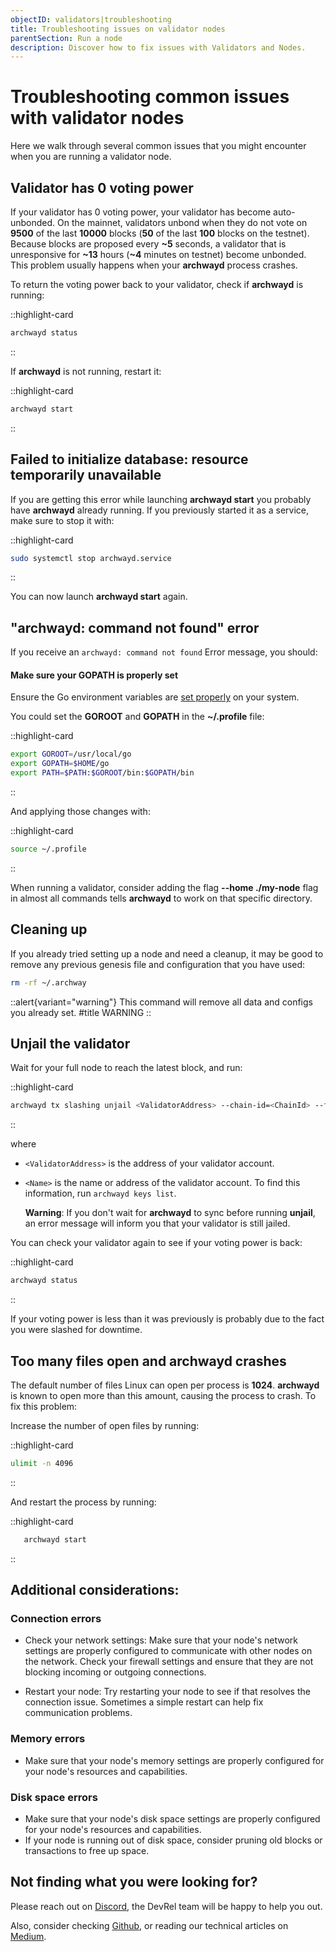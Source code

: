 ```yaml
---
objectID: validators|troubleshooting
title: Troubleshooting issues on validator nodes
parentSection: Run a node
description: Discover how to fix issues with Validators and Nodes.
---
```


# Troubleshooting common issues with validator nodes

Here we walk through several common issues that you might encounter when you are running a validator node.

## Validator has 0 voting power

If your validator has 0 voting power, your validator has become auto-unbonded. On the mainnet, validators unbond when they do not vote on **9500** of the last **10000** blocks (**50** of the last **100** blocks on the testnet). Because blocks are proposed every **~5** seconds, a validator that is unresponsive for **~13** hours (**~4** minutes on testnet) become unbonded. This problem usually happens when your **archwayd** process crashes.

To return the voting power back to your validator, check if **archwayd** is running:

::highlight-card

```bash
archwayd status
```

::

If **archwayd** is not running, restart it:

::highlight-card

```bash
archwayd start
```

::


## Failed to initialize database: resource temporarily unavailable

If you are getting this error while launching **archwayd start** you probably have **archwayd** already running. If you previously started it as a service, make sure to stop it with:

::highlight-card
```bash
sudo systemctl stop archwayd.service
```
::

You can now launch **archwayd start** again.

## "archwayd: command not found" error

If you receive an  `archwayd: command not found` Error message, you should:

#### Make sure your GOPATH is properly set

Ensure the Go environment variables are <a href="https://golang.org/doc/gopath_code#GOPATH" target="_blank">set properly</a> on your system.

You could set the **GOROOT** and **GOPATH** in the **~/.profile** file:

::highlight-card
```bash
export GOROOT=/usr/local/go
export GOPATH=$HOME/go
export PATH=$PATH:$GOROOT/bin:$GOPATH/bin
```
::

And applying those changes with:

::highlight-card
```bash
source ~/.profile
```

::


When running a validator, consider adding the flag **--home ./my-node** flag in almost all commands tells **archwayd** to work on that specific directory.

## Cleaning up

If you already tried setting up a node and need a cleanup, it may be good to remove any previous genesis file and configuration that you have used:


```bash
rm -rf ~/.archway
```


::alert{variant="warning"}
This command will remove all data and configs you already set.
#title
WARNING
::

## Unjail the validator

Wait for your full node to reach the latest block, and run:

::highlight-card

```bash
archwayd tx slashing unjail <ValidatorAddress> --chain-id=<ChainId> --from=<Name>
```

::

where

- `<ValidatorAddress>` is the address of your validator account.
- `<Name>` is the name or address of the validator account. To find this information, run `archwayd keys list`.

  **Warning**:
  If you don't wait for **archwayd** to sync before running **unjail**, an error message will inform you that your validator is still jailed.

You can check your validator again to see if your voting power is back:

::highlight-card

```bash
archwayd status
```

::

If your voting power is less than it was previously is probably due to the fact you were slashed for downtime.

## Too many files open and archwayd crashes

The default number of files Linux can open per process is **1024**. **archwayd** is known to open more than this amount, causing the process to crash. To fix this problem:

Increase the number of open files by running:

::highlight-card

```bash
ulimit -n 4096
```
::


And restart the process by running:

::highlight-card

```bash
   archwayd start
```

::

## Additional considerations:

### Connection errors

- Check your network settings: Make sure that your node's network settings are properly configured to communicate with other nodes on the network. Check your firewall settings and ensure that they are not blocking incoming or outgoing connections.

- Restart your node: Try restarting your node to see if that resolves the connection issue. Sometimes a simple restart can help fix communication problems.

### Memory errors

- Make sure that your node's memory settings are properly configured for your node's resources and capabilities.

### Disk space errors

- Make sure that your node's disk space settings are properly configured for your node's resources and capabilities.
- If your node is running out of disk space, consider pruning old blocks or transactions to free up space.

## Not finding what you were looking for?

Please reach out on <a href="https://discord.gg/-5FVvx3WGfa" target="_blank">Discord</a>, the DevRel team will be happy to help you out.

Also, consider checking <a href="https://github.com/archway-network" target="_blank">Github</a>, or reading our technical articles on <a href="https://medium.com/archwayhq" target="_blank">Medium</a>.
